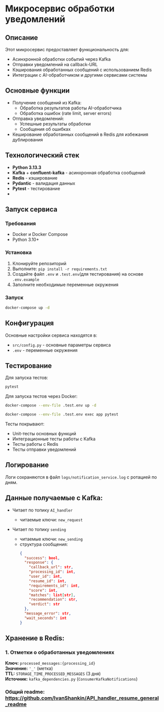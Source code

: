 # Микросервис обработки уведомлений

## Описание

Этот микросервис предоставляет функциональность для:
- Асинхронной обработки событий через Kafka
- Отправки уведомлений на callback-URL
- Кэширования обработанных сообщений с использованием Redis
- Интеграции с AI-обработчиком и другими сервисами системы

## Основные функции
- Получение сообщений из Kafka:
  - Обработка результатов работы AI-обработчика
  - Обработка ошибок (rate limit, server errors)
- Отправка уведомлений:
  - Успешные результаты обработки
  - Сообщения об ошибках
- Кеширование обработанных сообщений в Redis для избежания дублирования

## Технологический стек
- **Python 3.13.3**
- **Kafka** + **confluent-kafka** - асинхронная обработка сообщений
- **Redis** - кэширование
- **Pydantic** - валидация данных
- **Pytest** - тестирование
- 
## Запуск сервиса

### Требования
- Docker и Docker Compose
- Python 3.10+

### Установка
1. Клонируйте репозиторий
2. Выполните: `pip install -r requirements.txt`
3. Создайте файл `.env` и `.test.env`(для тестирования) на основе `.env.example`
4. Заполните необходимые переменные окружения

### Запуск
```bash
docker-compose up -d
```

## Конфигурация
Основные настройки сервиса находятся в:
- `src/config.py` - основные параметры сервиса
- `.env` - переменные окружения

## Тестирование
Для запуска тестов:
```bash
pytest
```

Для запуска тестов через Docker:
```bash
docker-compose --env-file .test.env up -d 
```
```bash
docker-compose --env-file .test.env exec app pytest
```

Тесты покрывают:
- Unit-тесты основных функций
- Интеграционные тесты работы с Kafka
- Тесты работы с Redis
- Тесты отправки уведомлений

## Логирование
Логи сохраняются в файл `logs/notification_service.log` с ротацией по дням.

## Данные получаемые с Kafka:

- Читает по топику `AI_handler`
  - читаемые ключи: `new_request`
  
- Читает по топику `sending`
  - читаемые ключи: `new_sending`
  - структура сообщения:
    ```json
    {
      "success": bool,
      "response": {
        "callback_url": str,
        "processing_id": int,
        "user_id": int,
        "resume_id": int,
        "requirements_id": int,
        "score": int,
        "matches": list[str],
        "recommendation": str,
        "verdict": str
      },
      "message_error": str,
      "wait_seconds": int
    }
    ```

## Хранение в Redis:

### 1. Отметки о обработанных уведомлениях
**Ключ:** `processed_messages:{processing_id}`  
**Значение:** `'_'` (метка)  
**TTL:** `STORAGE_TIME_PROCESSED_MESSAGES` (3 дня)  
**Источник:** `kafka_dependencies.py` (`ConsumerKafkaNotifications`)

### Общий readme: https://github.com/IvanShankin/API_handler_resume_general_readme